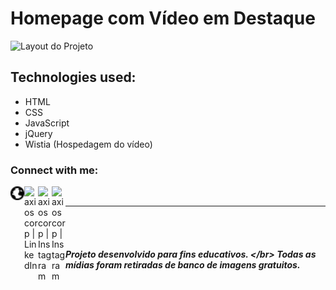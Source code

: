 # Homepage com Vídeo em Destaque
 
![Layout do Projeto](https://github.com/henriquenocera/portifolio-homepage-video-em-destaque/blob/master/img/layout.jpg?raw=true)

## Technologies used:
- HTML
- CSS
- JavaScript
- jQuery
- Wistia (Hospedagem do vídeo)



### Connect with me:

[<img align="left" alt="axioscorp.com.br" width="22px" src="https://raw.githubusercontent.com/iconic/open-iconic/master/svg/globe.svg" />][website]
[<img align="left" alt="axioscorp | LinkedIn" width="22px" src="https://cdn.jsdelivr.net/npm/simple-icons@v3/icons/linkedin.svg" />][linkedin]
[<img align="left" alt="axioscorp | Instagram" width="22px" src="https://cdn.jsdelivr.net/npm/simple-icons@v3/icons/instagram.svg" />][instagram]
[<img align="left" alt="axioscorp | Instagram" width="22px" src="https://cdn.jsdelivr.net/npm/simple-icons@v3/icons/facebook.svg" />][facebook]

<br />


---


[website]: https://axioscorp.com.br/
[linkedin]: https://www.linkedin.com/in/henrique-nocera-7b850a1b5/
[instagram]: https://instagram.com/h_nocera/
[facebook]: https://facebook.com/henrique.nocera



<br />
<br />

##### Projeto desenvolvido para fins educativos. \</br> Todas as mídias foram retiradas de banco de imagens gratuitos.